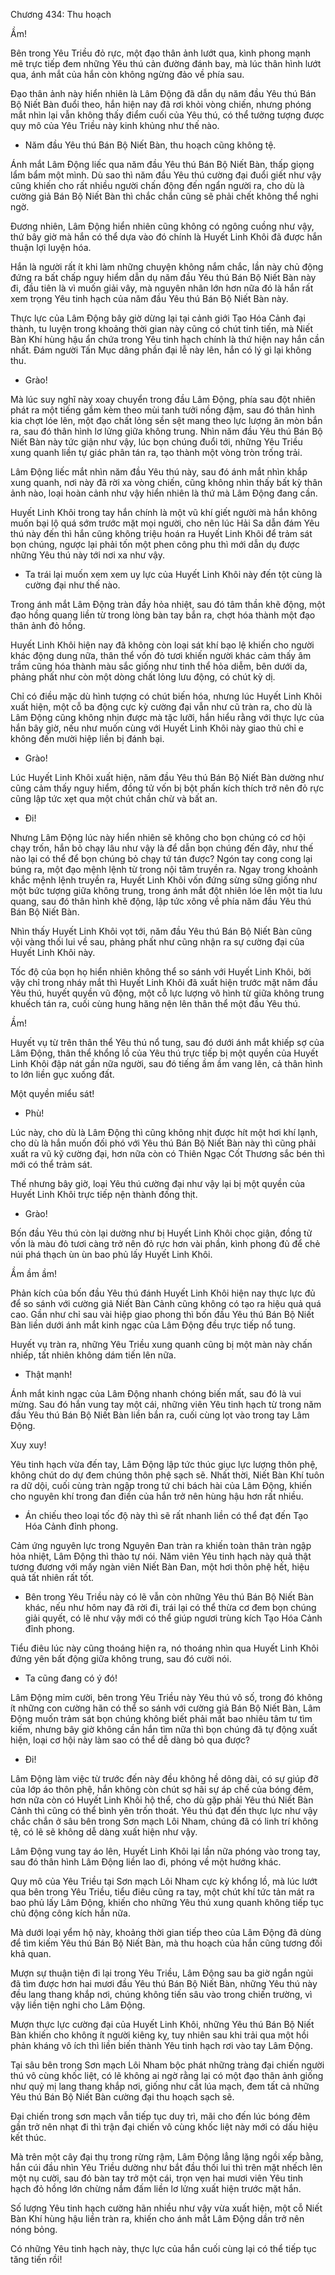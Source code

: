 




Chương 434: Thu hoạch


Ầm!

Bên trong Yêu Triều đỏ rực, một đạo thân ảnh lướt qua, kình phong mạnh mẽ trực tiếp đem những Yêu thú cản đường đánh bay, mà lúc thân hình lướt qua, ánh mắt của hắn còn không ngừng đảo về phía sau.

Đạo thân ảnh này hiển nhiên là Lâm Động đã dẫn dụ năm đầu Yêu thú Bán Bộ Niết Bàn đuổi theo, hắn hiện nay đã rơi khỏi vòng chiến, nhưng phóng mắt nhìn lại vẫn không thấy điểm cuối của Yêu thú, có thể tưởng tượng được quy mô của Yêu Triều này kinh khủng như thế nào.

- Năm đầu Yêu thú Bán Bộ Niết Bàn, thu hoạch cũng không tệ.

Ánh mắt Lâm Động liếc qua năm đầu Yêu thú Bán Bộ Niết Bàn, thấp giọng lẩm bẩm một mình. Dù sao thì năm đầu Yêu thú cường đại đuổi giết như vậy cũng khiến cho rất nhiều người chấn động đến ngẩn người ra, cho dù là cường giả Bán Bộ Niết Bàn thì chắc chắn cũng sẽ phải chết không thể nghi ngờ.

Đương nhiên, Lâm Động hiển nhiên cũng không có ngông cuồng như vậy, thứ bây giờ mà hắn có thể dựa vào đó chính là Huyết Linh Khôi đã được hắn thuận lợi luyện hóa.

Hắn là người rất ít khi làm những chuyện không nắm chắc, lần này chủ động đứng ra bất chấp nguy hiểm dẫn dụ năm đầu Yêu thú Bán Bộ Niết Bàn này đi, đầu tiên là vì muốn giải vây, mà nguyên nhân lớn hơn nữa đó là hắn rất xem trọng Yêu tinh hạch của năm đầu Yêu thú Bán Bộ Niết Bàn này.

Thực lực của Lâm Động bây giờ dừng lại tại cảnh giới Tạo Hóa Cảnh đại thành, tu luyện trong khoảng thời gian này cũng có chút tinh tiến, mà Niết Bàn Khí hùng hậu ẩn chứa trong Yêu tinh hạch chính là thứ hiện nay hắn cần nhất. Đám người Tấn Mục dâng phần đại lễ này lên, hắn có lý gì lại không thu.

- Grào!

Mà lúc suy nghĩ này xoay chuyển trong đầu Lâm Động, phía sau đột nhiên phát ra một tiếng gầm kèm theo mùi tanh tưởi nồng đậm, sau đó thân hình kia chợt lóe lên, một đạo chất lỏng sền sệt mang theo lực lượng ăn mòn bắn ra, sau đó thân hình lơ lửng giữa không trung. Nhìn năm đầu Yêu thú Bán Bộ Niết Bàn này tức giận như vậy, lúc bọn chúng đuổi tới, những Yêu Triều xung quanh liền tự giác phân tán ra, tạo thành một vòng tròn trống trải.

Lâm Động liếc mắt nhìn năm đầu Yêu thú này, sau đó ánh mắt nhìn khắp xung quanh, nơi này đã rời xa vòng chiến, cũng không nhìn thấy bất kỳ thân ảnh nào, loại hoàn cảnh như vậy hiển nhiên là thứ mà Lâm Động đang cần.

Huyết Linh Khôi trong tay hắn chính là một vũ khí giết người mà hắn không muốn bại lộ quá sớm trước mặt mọi người, cho nên lúc Hải Sa dẫn đám Yêu thú này đến thì hắn cũng không triệu hoán ra Huyết Linh Khôi để trảm sát bọn chúng, ngược lại phải tốn một phen công phu thì mới dẫn dụ được những Yêu thú này tới nơi xa như vậy.

- Ta trái lại muốn xem xem uy lực của Huyết Linh Khôi này đến tột cùng là cường đại như thế nào.

Trong ánh mắt Lâm Động tràn đầy hỏa nhiệt, sau đó tâm thần khẽ động, một đạo hồng quang liền từ trong lòng bàn tay bắn ra, chợt hóa thành một đạo thân ảnh đỏ hồng.

Huyết Linh Khôi hiện nay đã không còn loại sát khí bạo lệ khiến cho người khác động dung nữa, thân thể vốn đỏ tươi khiến người khác cảm thấy âm trầm cũng hóa thành màu sắc giống như tinh thể hỏa diễm, bên dưới da, phảng phất như còn một dòng chất lỏng lưu động, có chút kỳ dị.

Chỉ có điều mặc dù hình tượng có chút biến hóa, nhưng lúc Huyết Linh Khôi xuất hiện, một cỗ ba động cực kỳ cường đại vẫn như cũ tràn ra, cho dù là Lâm Động cũng không nhịn được mà tặc lưỡi, hắn hiểu rằng với thực lực của hắn bây giờ, nếu như muốn cùng với Huyết Linh Khôi này giao thủ chỉ e không đến mười hiệp liền bị đánh bại.

- Grào!

Lúc Huyết Linh Khôi xuất hiện, năm đầu Yêu thú Bán Bộ Niết Bàn dường như cũng cảm thấy nguy hiểm, đồng tử vốn bị bột phấn kích thích trở nên đỏ rực cũng lập tức xẹt qua một chút chần chừ và bất an.

- Đi!

Nhưng Lâm Động lúc này hiển nhiên sẽ không cho bọn chúng có cơ hội chạy trốn, hắn bỏ chạy lâu như vậy là để dẫn bọn chúng đến đây, như thế nào lại có thể để bọn chúng bỏ chạy tứ tán được? Ngón tay cong cong lại búng ra, một đạo mệnh lệnh từ trong nội tâm truyền ra. Ngay trong khoảnh khắc mệnh lệnh truyền ra, Huyết Linh Khôi vốn đứng sừng sững giống như một bức tượng giữa không trung, trong ánh mắt đột nhiên lóe lên một tia lưu quang, sau đó thân hình khẽ động, lập tức xông về phía năm đầu Yêu thú Bán Bộ Niết Bàn.

Nhìn thấy Huyết Linh Khôi vọt tới, năm đầu Yêu thú Bán Bộ Niết Bàn cũng vội vàng thối lui về sau, phảng phất như cũng nhận ra sự cường đại của Huyết Linh Khôi này.

Tốc độ của bọn họ hiển nhiên không thể so sánh với Huyết Linh Khôi, bởi vậy chỉ trong nháy mắt thì Huyết Linh Khôi đã xuất hiện trước mặt năm đầu Yêu thú, huyết quyền vũ động, một cỗ lực lượng vô hình từ giữa không trung khuếch tán ra, cuối cùng hung hăng nện lên thân thể một đầu Yêu thú.

Ầm!

Huyết vụ từ trên thân thể Yêu thú nổ tung, sau đó dưới ánh mắt khiếp sợ của Lâm Động, thân thể khổng lồ của Yêu thú trực tiếp bị một quyền của Huyết Linh Khôi đập nát gần nữa người, sau đó tiếng ầm ầm vang lên, cả thân hình to lớn liền gục xuống đất.

Một quyền miểu sát!

- Phù!

Lúc này, cho dù là Lâm Động thì cũng không nhịt được hít một hơi khí lạnh, cho dù là hắn muốn đối phó với Yêu thú Bán Bộ Niết Bàn này thì cũng phải xuất ra vũ kỹ cường đại, hơn nữa còn có Thiên Ngạc Cốt Thương sắc bén thì mới có thể trảm sát.

Thế nhưng bây giờ, loại Yêu thú cường đại như vậy lại bị một quyền của Huyết Linh Khôi trực tiếp nện thành đống thịt.

- Grào!

Bốn đầu Yêu thú còn lại dường như bị Huyết Linh Khôi chọc giận, đồng tử vốn là màu đỏ tươi càng trở nên đỏ rực hơn vài phần, kình phong đủ để chẻ núi phá thạch ùn ùn bao phủ lấy Huyết Linh Khôi.

Ầm ầm ầm!

Phản kích của bốn đầu Yêu thú đánh Huyết Linh Khôi hiện nay thực lực đủ để so sánh với cường giả Niết Bàn Cảnh cũng không có tạo ra hiệu quả quá cao. Gần như chỉ sau vài hiệp giao phong thì bốn đầu Yêu thú Bán Bộ Niết Bàn liền dưới ánh mắt kinh ngạc của Lâm Động đều trực tiếp nổ tung.

Huyết vụ tràn ra, những Yêu Triều xung quanh cũng bị một màn này chấn nhiếp, tất nhiên không dám tiến lên nữa.

- Thật mạnh!

Ánh mắt kinh ngạc của Lâm Động nhanh chóng biến mất, sau đó là vui mừng. Sau đó hắn vung tay một cái, những viên Yêu tinh hạch từ trong năm đầu Yêu thú Bán Bộ Niết Bàn liền bắn ra, cuối cùng lọt vào trong tay Lâm Động.

Xuy xuy!

Yêu tinh hạch vừa đến tay, Lâm Động lập tức thúc giục lực lượng thôn phệ, không chút do dự đem chúng thôn phệ sạch sẽ. Nhất thời, Niết Bàn Khí tuôn ra dữ dội, cuối cùng tràn ngập trong tứ chi bách hài của Lâm Động, khiến cho nguyên khí trong đan điền của hắn trở nên hùng hậu hơn rất nhiều.

- Án chiếu theo loại tốc độ này thì sẽ rất nhanh liền có thể đạt đến Tạo Hóa Cảnh đỉnh phong.

Cảm ứng nguyên lực trong Nguyên Đan tràn ra khiến toàn thân tràn ngập hỏa nhiệt, Lâm Động thì thào tự nói. Năm viên Yêu tinh hạch này quả thật tương đương với mấy ngàn viên Niết Bàn Đan, một hơi thôn phệ hết, hiệu quả tất nhiên rất tốt.

- Bên trong Yêu Triều này có lẽ vẫn còn những Yêu thú Bán Bộ Niết Bàn khác, nếu như hôm nay đã rời đi, trái lại có thể thừa cơ đem bọn chúng giải quyết, có lẽ như vậy mới có thể giúp ngươi trùng kích Tạo Hóa Cảnh đỉnh phong.

Tiểu điêu lúc này cũng thoáng hiện ra, nó thoáng nhìn qua Huyết Linh Khôi đứng yên bất động giữa không trung, sau đó cười nói.

- Ta cũng đang có ý đó!

Lâm Động mỉm cười, bên trong Yêu Triều này Yêu thú vô số, trong đó không ít những con cường hãn có thể so sánh với cường giả Bán Bộ Niết Bàn, Lâm Động muốn trảm sát bọn chúng không biết phải mất bao nhiêu tâm tư tìm kiếm, nhưng bây giờ không cần hắn tìm nữa thì bọn chúng đã tự động xuất hiện, loại cơ hội này làm sao có thể dễ dàng bỏ qua được?

- Đi!

Lâm Động làm việc từ trước đến này đều không hề dông dài, có sự giúp đỡ của lớp áo thôn phệ, hắn không còn chút sợ hãi sự áp chế của bóng đêm, hơn nữa còn có Huyết Linh Khôi hộ thể, cho dù gặp phải Yêu thú Niết Bàn Cảnh thì cũng có thể bình yên trốn thoát. Yêu thú đạt đến thực lực như vậy chắc chắn ở sâu bên trong Sơn mạch Lôi Nham, chúng đã có linh trí không tệ, có lẽ sẽ không dễ dàng xuất hiện như vậy.

Lâm Động vung tay áo lên, Huyết Linh Khôi lại lần nữa phóng vào trong tay, sau đó thân hình Lâm Động liền lao đi, phóng về một hướng khác.

Quy mô của Yêu Triều tại Sơn mạch Lôi Nham cực kỳ khổng lồ, mà lúc lướt qua bên trong Yêu Triều, tiểu điêu cũng ra tay, một chút khí tức tản mát ra bao phủ lấy Lâm Động, khiến cho những Yêu thú xung quanh không tiếp tục chủ động công kích hắn nữa.

Mà dưới loại yểm hộ này, khoảng thời gian tiếp theo của Lâm Động đã dùng để tìm kiếm Yêu thú Bán Bộ Niết Bàn, mà thu hoạch của hắn cũng tương đối khả quan.

Mượn sự thuận tiện đi lại trong Yêu Triều, Lâm Động sau ba giờ ngắn ngủi đã tìm được hơn hai mươi đầu Yêu thú Bán Bộ Niết Bàn, những Yêu thú này đều lang thang khắp nơi, chúng không tiến sâu vào trong chiến trường, vì vậy liền tiện nghi cho Lâm Động.

Mượn thực lực cường đại của Huyết Linh Khôi, những Yêu thú Bán Bộ Niết Bàn khiến cho không ít người kiêng kỵ, tuy nhiên sau khi trải qua một hồi phản kháng vô ích thì liền biến thành Yêu tinh hạch rơi vào tay Lâm Động.

Tại sâu bên trong Sơn mạch Lôi Nham bộc phát những tràng đại chiến người thú vô cùng khốc liệt, có lẽ không ai ngờ rằng lại có một đạo thân ảnh giống như quỷ mị lang thang khắp nơi, giống như cắt lúa mạch, đem tất cả những Yêu thú Bán Bộ Niết Bàn cường đại thu hoạch sạch sẽ.

Đại chiến trong sơn mạch vẫn tiếp tục duy trì, mãi cho đến lúc bóng đêm gần trở nên nhạt đi thì trận đại chiến vô cùng khốc liệt này mới có dấu hiệu kết thúc.

Mà trên một cây đại thụ trong rừng rậm, Lâm Động lẳng lặng ngồi xếp bằng, hắn cúi đầu nhìn Yêu Triều dường như bắt đầu thối lui thì trên mặt nhếch lên một nụ cười, sau đó bàn tay trở một cái, trọn vẹn hai mươi viên Yêu tinh hạch đỏ hồng lớn chừng nắm đấm liền lơ lửng xuất hiện trước mặt hắn.

Số lượng Yêu tinh hạch cường hãn nhiều như vậy vừa xuất hiện, một cỗ Niết Bàn Khí hùng hậu liền tràn ra, khiến cho ánh mắt Lâm Động dần trở nên nóng bỏng.

Có những Yêu tinh hạch này, thực lực của hắn cuối cùng lại có thể tiếp tục tăng tiến rồi!




